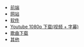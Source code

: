 <!--
 * @Author: Rainy
 * @Github: https://github.com/Rain120
 * @Date: 2019-01-20 11:31:51
 * @LastEditTime: 2019-07-04 21:43:04
    -->
* [前端](resources/front-end.md)
* [网站](resources/website.md)
* [软件](resources/software.md)
* [Youtube 1080p 下载(视频 + 字幕)](resources/youtube-download.md)
* [歌曲下载](resources/music-download.md)
* [其他](resources/others.md)

